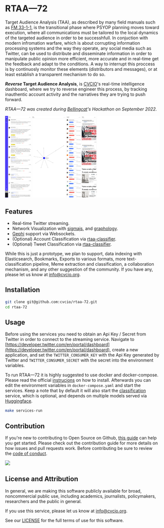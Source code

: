 # RTAA&mdash;72

Target Audience Analysis (TAA), as described by many field manuals such as [FM 33-1-1](https://fas.org/irp/doddir/army/fm3-05-301.pdf), is the transitional phase where PSYOP planning moves toward execution, where all communications must be tailored to the local dynamics of the targeted audience in order to be successhfull. In conjuction with modern infromation warfare, which is about corrupting information processing systems and the way they operate, any social media such as Twitter, can be used to distribute and disseminate information in order to manipulate public opinion more efficient, more accurate and in real-time get the feedback and adapt to the conditions. A way to interrupt this proccess is by continuosly monitor these elements (distributors and messages), or at least establish a transparent mechanism to do so.

***Reverse* Target Audience Analysis**, is [CVCIO](https://cvcio.org)'s real-time intelligence dashboard, where we try to reverse engineer this process, by tracking inauthentic account activity and the narratives they are trying to push forward.

*RTAA&mdash;72 was created during [Bellingcat](https://www.bellingcat.com/)'s Hackathon on September 2022.*

![RTAA&mdash;72](./assets/screenshot.png)

## Features

- Real-time Twitter streaming.
- Network Visualization with [sigmajs](https://www.sigmajs.org/), and [graphology](https://graphology.github.io/).
- [Gephi](https://gephi.org/) support via Websockets.
- (Optional) Account Classification via [rtaa-classifier](https://github.com/cvcio/rtaa-classifier).
- (Optional) Tweet Classification via [rtaa-classifier](https://github.com/cvcio/rtaa-classifier).

While this is just a prototype, we plan to support, data indexing with Elasticsearch, Bookmarks, Exports to various formats, more text-classification pipeline, Meme extraction and classification, a collaboration mechanism, and any other suggestion of the community. If you have any, please let us know at info@cvcio.org.

## Installation

```bash
git clone git@github.com:cvcio/rtaa-72.git
cd rtaa-72
```

## Usage

Before using the services you need to obtain an Api Key / Secret from Twitter in order to connect to the streaming service. Navigate to [https://developer.twitter.com/en/portal/dashboard](https://developer.twitter.com/en/portal/dashboard), create a new application, and set the `TWITTER_CONSUMER_KEY` with the Api Key generated by Twitter and `TWITTER_CONSUMER_SECRET` with the secret into the environment variables.

To run RTAA&mdash;72 it is highly suggested to use docker and docker-compose. Please read the official [instrucions](https://docs.docker.com/engine/install/) on how to install. Afterwards you can edit the environment variables in `docker-compose.yaml` and start the services. Keep a note that by default it will also start the [classification]() service, which is optional, and depends on multiple models served via [Huggingface](https://huggingface.co/).

```bash
make services-run
```

## Contribution

If you're new to contributing to Open Source on Github, [this guide](https://opensource.guide/how-to-contribute/) can help you get started. Please check out the contribution guide for more details on how issues and pull requests work. Before contributing be sure to review the [code of conduct](https://github.com/cvcio/rtaa-classifier/blob/main/CODE_OF_CONDUCT.md).

<a href="https://github.com/cvcio/rtaa-classifier/graphs/contributors">
  <img src="https://contrib.rocks/image?repo=cvcio/rtaa-classifier" />
</a>

## License and Attribution

In general, we are making this software publicly available for broad, noncommercial public use, including academics, journalists, policymakers, researchers and the public in general.

If you use this service, please let us know at [info@cvcio.org](mailto:info@cvcio.org).

See our [LICENSE](https://github.com/cvcio/covid-19-api/blob/main/LICENSE.md) for the full terms of use for this software.